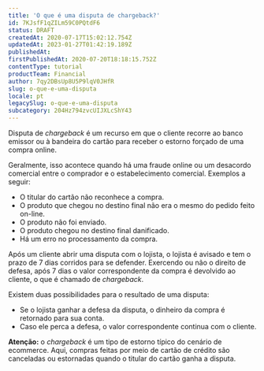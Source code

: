 ```yaml
---
title: 'O que é uma disputa de chargeback?'
id: 7KJsfF1qZILm59C0PQtdF6
status: DRAFT
createdAt: 2020-07-17T15:02:12.754Z
updatedAt: 2023-01-27T01:42:19.189Z
publishedAt: 
firstPublishedAt: 2020-07-20T18:18:15.752Z
contentType: tutorial
productTeam: Financial
author: 7qy2DBsUp8U5P9lqV0JHfR
slug: o-que-e-uma-disputa
locale: pt
legacySlug: o-que-e-uma-disputa
subcategory: 204Hz794zvcUIJXLcShY43
---
```


Disputa de _chargeback_ é um recurso em que o cliente recorre ao banco emissor ou à bandeira do cartão para receber o estorno forçado de uma compra online.

Geralmente, isso acontece quando há uma fraude online ou um desacordo comercial entre o comprador e o estabelecimento comercial. Exemplos a seguir:

- O titular do cartão não reconhece a compra.
- O produto que chegou no destino final não era o mesmo do pedido feito on-line.
- O produto não foi enviado.
- O produto chegou no destino final danificado.
- Há um erro no processamento da compra.

Após um cliente abrir uma disputa com o lojista, o lojista é avisado e tem o prazo de 7 dias corridos para se defender. Exercendo ou não o direito de defesa, após 7 dias o valor correspondente da compra é devolvido ao cliente, o que é chamado de _chargeback_.

Existem duas possibilidades para o resultado de uma disputa:

- Se o lojista ganhar a defesa da disputa, o dinheiro da compra é retornado para sua conta.
- Caso ele perca a defesa, o valor correspondente continua com o cliente.

<div class="alert alert-info">
<strong>Atenção:</strong> o <i>chargeback</i> é um tipo de estorno típico do cenário de ecommerce. Aqui, compras feitas por meio de cartão de crédito são canceladas ou estornadas quando o titular do cartão ganha a disputa.
</div>
